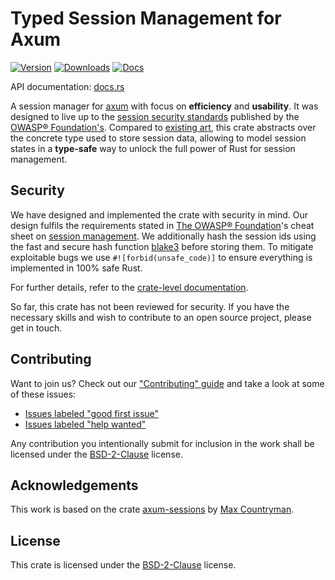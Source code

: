 # Typed Session Management for Axum

[![Version](https://img.shields.io/crates/v/typed-session-axum.svg?style=flat-square)](https://crates.io/crates/typed-session-axum)
[![Downloads](https://img.shields.io/crates/d/typed-session-axum.svg?style=flat-square)](https://crates.io/crates/typed-session-axum)
[![Docs](https://img.shields.io/badge/docs-latest-blue.svg?style=flat-square)](https://docs.rs/typed-session-axum)

API documentation: [docs.rs](https://docs.rs/typed-session-axum)

A session manager for [axum](https://github.com/tokio-rs/axum) with focus on **efficiency** and **usability**.
It was designed to live up to the [session security standards](https://cheatsheetseries.owasp.org/cheatsheets/Session_Management_Cheat_Sheet.html) published by the [OWASP® Foundation's](https://owasp.org).
Compared to [existing art](https://github.com/maxcountryman/axum-sessions), this crate abstracts over the concrete type used to store session data, allowing to model session states in a **type-safe** way to unlock the full power of Rust for session management.


## Security

We have designed and implemented the crate with security in mind.
Our design fulfils the requirements stated in [The OWASP® Foundation](https://owasp.org)'s cheat sheet on [session management](https://cheatsheetseries.owasp.org/cheatsheets/Session_Management_Cheat_Sheet.html).
We additionally hash the session ids using the fast and secure hash function [blake3](https://en.wikipedia.org/wiki/BLAKE_(hash_function)#BLAKE3) before storing them.
To mitigate exploitable bugs we use ``#![forbid(unsafe_code)]`` to ensure everything is implemented in 100% safe Rust.

For further details, refer to the [crate-level documentation](https://docs.rs/typed-session-axum).

So far, this crate has not been reviewed for security.
If you have the necessary skills and wish to contribute to an open source project, please get in touch.

## Contributing

Want to join us? Check out our ["Contributing" guide][contributing] and take a
look at some of these issues:

- [Issues labeled "good first issue"][good-first-issue]
- [Issues labeled "help wanted"][help-wanted]

Any contribution you intentionally submit for inclusion in the work shall be licensed under the [BSD-2-Clause](https://opensource.org/license/bsd-2-clause/) license.

[contributing]: https://github.com/http-rs/typed-session/blob/main/.github/CONTRIBUTING.md
[good-first-issue]: https://github.com/http-rs/typed-session/labels/good%20first%20issue
[help-wanted]: https://github.com/http-rs/typed-session/labels/help%20wanted

## Acknowledgements

This work is based on the crate [axum-sessions](https://crates.io/crate/axum-sessions) by
[Max Countryman](https://github.com/maxcountryman).

## License

This crate is licensed under the [BSD-2-Clause](https://opensource.org/license/bsd-2-clause/) license.
